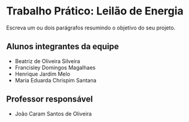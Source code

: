 # Trabalho Prático: Leilão de Energia
Escreva um ou dois parágrafos resumindo o objetivo do seu projeto.

## Alunos integrantes da equipe

* Beatriz de Oliveira Silveira
* Francisley Domingos Magalhaes
* Henrique Jardim Melo
* Maria Eduarda Chrispim Santana

## Professor responsável

* João Caram Santos de Oliveira

